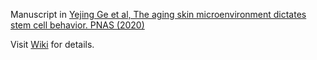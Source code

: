 Manuscript in [Yejing Ge et al, The aging skin microenvironment dictates stem cell behavior. PNAS (2020)](https://www.pnas.org/content/early/2020/02/18/1901720117)

Visit [Wiki](https://github.com/nyuhuyang/scRNAseq-MouseSkinEpithelia/wiki/The-aging-skin-microenvironment-dictates-stem-cell-behavior) for details.
